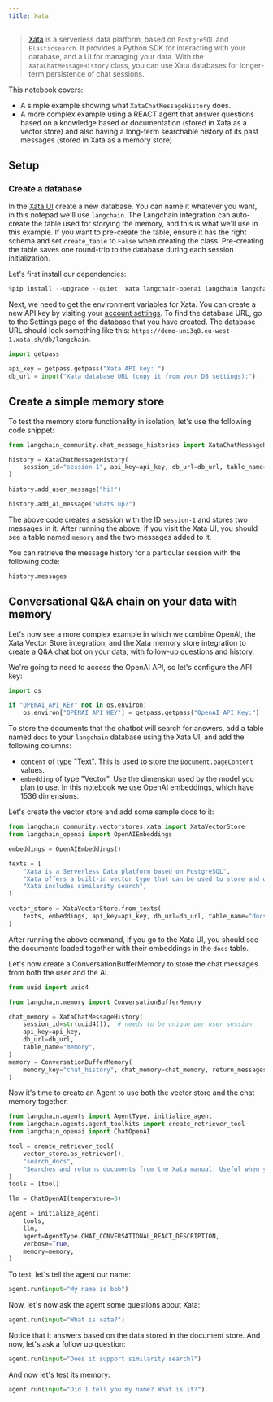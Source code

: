 ```yaml
---
title: Xata
---
```


>[Xata](https://xata.io) is a serverless data platform, based on `PostgreSQL` and `Elasticsearch`. It provides a Python SDK for interacting with your database, and a UI for managing your data. With the `XataChatMessageHistory` class, you can use Xata databases for longer-term persistence of chat sessions.

This notebook covers:

* A simple example showing what `XataChatMessageHistory` does.
* A more complex example using a REACT agent that answer questions based on a knowledge based or documentation (stored in Xata as a vector store) and also having a long-term searchable history of its past messages (stored in Xata as a memory store)

## Setup

### Create a database

In the [Xata UI](https://app.xata.io) create a new database. You can name it whatever you want, in this notepad we'll use `langchain`. The Langchain integration can auto-create the table used for storying the memory, and this is what we'll use in this example. If you want to pre-create the table, ensure it has the right schema and set `create_table` to `False` when creating the class. Pre-creating the table saves one round-trip to the database during each session initialization.

Let's first install our dependencies:

```python
%pip install --upgrade --quiet  xata langchain-openai langchain langchain-community
```

Next, we need to get the environment variables for Xata. You can create a new API key by visiting your [account settings](https://app.xata.io/settings). To find the database URL, go to the Settings page of the database that you have created. The database URL should look something like this: `https://demo-uni3q8.eu-west-1.xata.sh/db/langchain`.

```python
import getpass

api_key = getpass.getpass("Xata API key: ")
db_url = input("Xata database URL (copy it from your DB settings):")
```

## Create a simple memory store

To test the memory store functionality in isolation, let's use the following code snippet:

```python
from langchain_community.chat_message_histories import XataChatMessageHistory

history = XataChatMessageHistory(
    session_id="session-1", api_key=api_key, db_url=db_url, table_name="memory"
)

history.add_user_message("hi!")

history.add_ai_message("whats up?")
```

The above code creates a session with the ID `session-1` and stores two messages in it. After running the above, if you visit the Xata UI, you should see a table named `memory` and the two messages added to it.

You can retrieve the message history for a particular session with the following code:

```python
history.messages
```

## Conversational Q&A chain on your data with memory

Let's now see a more complex example in which we combine OpenAI, the Xata Vector Store integration, and the Xata memory store integration to create a Q&A chat bot on your data, with follow-up questions and history.

We're going to need to access the OpenAI API, so let's configure the API key:

```python
import os

if "OPENAI_API_KEY" not in os.environ:
    os.environ["OPENAI_API_KEY"] = getpass.getpass("OpenAI API Key:")
```

To store the documents that the chatbot will search for answers, add a table named `docs` to your `langchain` database using the Xata UI, and add the following columns:

* `content` of type "Text". This is used to store the `Document.pageContent` values.
* `embedding` of type "Vector". Use the dimension used by the model you plan to use. In this notebook we use OpenAI embeddings, which have 1536 dimensions.

Let's create the vector store and add some sample docs to it:

```python
from langchain_community.vectorstores.xata import XataVectorStore
from langchain_openai import OpenAIEmbeddings

embeddings = OpenAIEmbeddings()

texts = [
    "Xata is a Serverless Data platform based on PostgreSQL",
    "Xata offers a built-in vector type that can be used to store and query vectors",
    "Xata includes similarity search",
]

vector_store = XataVectorStore.from_texts(
    texts, embeddings, api_key=api_key, db_url=db_url, table_name="docs"
)
```

After running the above command, if you go to the Xata UI, you should see the documents loaded together with their embeddings in the `docs` table.

Let's now create a ConversationBufferMemory to store the chat messages from both the user and the AI.

```python
from uuid import uuid4

from langchain.memory import ConversationBufferMemory

chat_memory = XataChatMessageHistory(
    session_id=str(uuid4()),  # needs to be unique per user session
    api_key=api_key,
    db_url=db_url,
    table_name="memory",
)
memory = ConversationBufferMemory(
    memory_key="chat_history", chat_memory=chat_memory, return_messages=True
)
```

Now it's time to create an Agent to use both the vector store and the chat memory together.

```python
from langchain.agents import AgentType, initialize_agent
from langchain.agents.agent_toolkits import create_retriever_tool
from langchain_openai import ChatOpenAI

tool = create_retriever_tool(
    vector_store.as_retriever(),
    "search_docs",
    "Searches and returns documents from the Xata manual. Useful when you need to answer questions about Xata.",
)
tools = [tool]

llm = ChatOpenAI(temperature=0)

agent = initialize_agent(
    tools,
    llm,
    agent=AgentType.CHAT_CONVERSATIONAL_REACT_DESCRIPTION,
    verbose=True,
    memory=memory,
)
```

To test, let's tell the agent our name:

```python
agent.run(input="My name is bob")
```

Now, let's now ask the agent some questions about Xata:

```python
agent.run(input="What is xata?")
```

Notice that it answers based on the data stored in the document store. And now, let's ask a follow up question:

```python
agent.run(input="Does it support similarity search?")
```

And now let's test its memory:

```python
agent.run(input="Did I tell you my name? What is it?")
```
